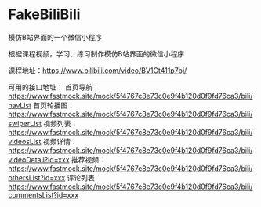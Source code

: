 # FakeBiliBili
模仿B站界面的一个微信小程序

根据课程视频，学习、练习制作模仿B站界面的微信小程序

课程地址：https://www.bilibili.com/video/BV1Ct411p7bj/

可用的接口地址：
首页导航：
https://www.fastmock.site/mock/5f4767c8e73c0e9f4b120d0f9fd76ca3/bili/navList
首页轮播图：
https://www.fastmock.site/mock/5f4767c8e73c0e9f4b120d0f9fd76ca3/bili/swiperList
视频列表：
https://www.fastmock.site/mock/5f4767c8e73c0e9f4b120d0f9fd76ca3/bili/videosList
视频详情：
https://www.fastmock.site/mock/5f4767c8e73c0e9f4b120d0f9fd76ca3/bili/videoDetail?id=xxx
推荐视频：
https://www.fastmock.site/mock/5f4767c8e73c0e9f4b120d0f9fd76ca3/bili/othersList?id=xxx
评论列表：
https://www.fastmock.site/mock/5f4767c8e73c0e9f4b120d0f9fd76ca3/bili/commentsList?id=xxx
